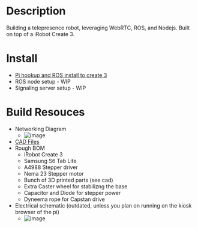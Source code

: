 # Description
Building a telepresence robot, leveraging WebRTC, ROS, and Nodejs. Built on top of a iRobot Create 3.

# Install
- [Pi hookup and ROS install to create 3](https://iroboteducation.github.io/create3_docs/setup/pi4humble/)
- ROS node setup - WIP
- Signaling server setup - WIP

# Build Resouces
- Networking Diagram
    - ![image](https://github.com/user-attachments/assets/e5c1e4bf-18df-4483-9ff6-5ea5f9e74653)
- [CAD Files](https://cad.onshape.com/documents/1a8525f696efd59e53792b22/w/6fd592940ba0338e7f4927f5/e/5dc196e02e390e167a5edc6f?configuration=List_SdCSLZVsitG5Iw%3DDefault&renderMode=0&uiState=66eb93f2e1650c191d110f17)
- Rough BOM
    - iRobot Create 3
    - Samsung S6 Tab Lite
    - A4988 Stepper driver
    - Nema 23 Stepper motor
    - Bunch of 3D printed parts (see cad)
    - Extra Caster wheel for stabilizng the base
    - Capacitor and Diode for stepper power
    - Dyneema rope for Capstan drive
- Electrical schematic (outdated, unless you plan on running on the kiosk browser of the pi)
    - ![image](https://github.com/user-attachments/assets/b3d7fe3e-129f-41de-8602-9bd7b6e0dbaf)
